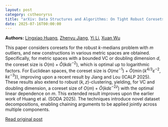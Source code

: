 ```yaml
---
layout: post
category: cstheoryrss
title: "arXiv: Data Structures and Algorithms: On Tight Robust Coresets for $k$-Medians Clustering"
date: 2025-07-16T00:00:00
---
```


**Authors:** [Lingxiao Huang](https://dblp.uni-trier.de/search?q=Lingxiao+Huang), [Zhenyu Jiang](https://dblp.uni-trier.de/search?q=Zhenyu+Jiang), [Yi Li](https://dblp.uni-trier.de/search?q=Yi+Li), [Xuan Wu](https://dblp.uni-trier.de/search?q=Xuan+Wu)

This paper considers coresets for the robust $k$-medians problem with $m$
outliers, and new constructions in various metric spaces are obtained.
Specifically, for metric spaces with a bounded VC or doubling dimension $d$,
the coreset size is $O(m) + \tilde{O}(kd\varepsilon^{-2})$, which is optimal up
to logarithmic factors. For Euclidean spaces, the coreset size is
$O(m\varepsilon^{-1}) +
\tilde{O}(\min\{k^{4/3}\varepsilon^{-2},k\varepsilon^{-3}\})$, improving upon a
recent result by Jiang and Lou (ICALP 2025). These results also extend to
robust $(k,z)$-clustering, yielding, for VC and doubling dimension, a coreset
size of $O(m) + \tilde{O}(kd\varepsilon^{-2z})$ with the optimal linear
dependence on $m$. This extended result improves upon the earlier work of Huang
et al. (SODA 2025). The techniques introduce novel dataset decompositions,
enabling chaining arguments to be applied jointly across multiple components.

[Read original post](http://arxiv.org/abs/2507.11260v1)
